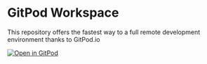 # GitPod Workspace

This repository offers the fastest way to a full remote development environment thanks to GitPod.io

[![Open in GitPod](https://gitpod.io/button/open-in-gitpod.svg)](https://gitpod.io#https://github.com/Gerala1/gitpod-workspace)
